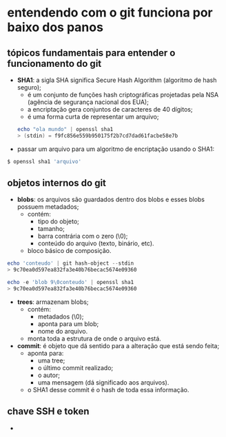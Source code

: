 # entendendo com o git funciona por baixo dos panos
## tópicos fundamentais para entender o funcionamento do git
- **SHA1**: a sigla SHA significa Secure Hash Algorithm (algoritmo de hash seguro);
    - é um conjunto de funções hash criptográficas projetadas pela NSA (agência de segurança nacional dos EUA);
    - a encriptação gera conjuntos de caracteres de 40 dígitos;
    - é uma forma curta de representar um arquivo;
    ~~~~powershell
    echo "ola mundo" | openssl sha1
    > (stdin) = f9fc856e559b950175f2b7cd7dad61facbe58e7b
    ~~~~
- passar um arquivo para um algoritmo de encriptação usando o SHA1:
~~~~bash
$ openssl sha1 'arquivo'
~~~~
## objetos internos do git
- **blobs**: os arquivos são guardados dentro dos blobs e esses blobs possuem metadados;
    - contém:
        - tipo do objeto;
        - tamanho;
        - barra contrária com o zero (\0);
        - conteúdo do arquivo (texto, binário, etc).
    - bloco básico de composição.
~~~~powershell
echo 'conteudo' | git hash-object --stdin
> 9c70ea0d597ea832fa3e40b76becac5674e09360

echo -e 'blob 9\0conteudo' | openssl sha1
> 9c70ea0d597ea832fa3e40b76becac5674e09360
~~~~
- **trees**: armazenam blobs;
    - contém:
        - metadados (\0);
        - aponta para um blob;
        - nome do arquivo.
    - monta toda a estrutura de onde o arquivo está.
- **commit**: é objeto que dá sentido para a alteração que está sendo feita;
    - aponta para:
        - uma tree;
        - o último commit realizado;
        - o autor;
        - uma mensagem (dá significado aos arquivos).
    - o SHA1 desse commit é o hash de toda essa informação.
## chave SSH e token
- 